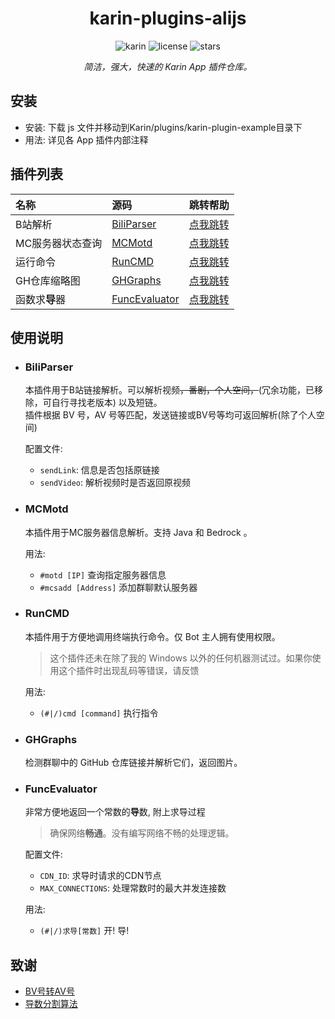 <div align="center">

# karin-plugins-alijs


<p align="center">
  <img src="https://img.shields.io/badge/Karin-f0f0f0?style=for-the-badge" alt="karin">
  <img src="https://img.shields.io/github/license/Aliorpse/karin-plugins-alijs?style=for-the-badge" alt="license">
  <img src="https://img.shields.io/github/stars/Aliorpse/karin-plugins-alijs?style=for-the-badge" alt="stars">
</p>

<i align="center">简洁，强大，快速的 Karin App 插件仓库。</i>

</div>

## 安装

- 安装: 下载 js 文件并移动到Karin/plugins/karin-plugin-example目录下
- 用法: 详见各 App 插件内部注释

## 插件列表
| 名称 | 源码 | 跳转帮助 |
|:-----|:-----|:-----|
| B站解析 | [BiliParser](https://github.com/Aliorpse/karin-plugins-alijs/blob/main/js/BiliParser.js) | [点我跳转](#BiliParser) |
| MC服务器状态查询 | [MCMotd](https://github.com/Aliorpse/karin-plugins-alijs/blob/main/js/MCMotd.js) | [点我跳转](#MCMotd) |
| 运行命令 | [RunCMD](https://github.com/Aliorpse/karin-plugins-alijs/blob/main/js/RunCMD.js) | [点我跳转](#RunCMD) |
| GH仓库缩略图 | [GHGraphs](https://github.com/Aliorpse/karin-plugins-alijs/blob/main/js/GHGraphs.js) | [点我跳转](#GHGraphs) |
| 函数求**导**器 |[FuncEvaluator](https://github.com/Aliorpse/karin-plugins-alijs/blob/main/js/function_evaluator.js) | [点我跳转](#FuncEvaluator) |

## 使用说明
- ### BiliParser
  本插件用于B站链接解析。可以解析视频<del>，番剧，个人空间，</del>(冗余功能，已移除，可自行寻找老版本) 以及短链。<br>
  插件根据 BV 号，AV 号等匹配，发送链接或BV号等均可返回解析(除了个人空间)
  
    配置文件:
    - `sendLink`: 信息是否包括原链接
    - `sendVideo`: 解析视频时是否返回原视频
  
- ### MCMotd
  本插件用于MC服务器信息解析。支持 Java 和 Bedrock 。
  
    用法:
    - `#motd [IP]` 查询指定服务器信息
    - `#mcsadd [Address]` 添加群聊默认服务器

- ### RunCMD
  本插件用于方便地调用终端执行命令。仅 Bot 主人拥有使用权限。
  > 这个插件还未在除了我的 Windows 以外的任何机器测试过。如果你使用这个插件时出现乱码等错误，请反馈
  
    用法:
    - `(#|/)cmd [command]` 执行指令

- ### GHGraphs
  检测群聊中的 GitHub 仓库链接并解析它们，返回图片。

- ### FuncEvaluator
  非常方便地返回一个常数的**导**数, 附上求导过程
  > 确保网络**畅通**。没有编写网络不畅的处理逻辑。

    配置文件:
    - `CDN_ID`: 求导时请求的CDN节点
    - `MAX_CONNECTIONS`: 处理常数时的最大并发连接数
  
    用法:
    - `(#|/)求导[常数]` 开! 导!

## 致谢
- [BV号转AV号](https://www.zhihu.com/question/381784377/answer/1099438784)
- [导数分割算法](https://github.com/hect0x7/JMComic-Crawler-Python)
